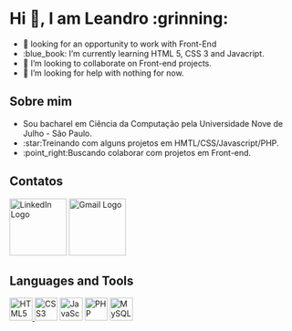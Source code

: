 <h1> Hi 👋, I am Leandro :grinning:</h1>
<ul>
<li>🔭 looking for an opportunity to work with Front-End</li> 
<li> :blue_book: I’m currently learning HTML 5, CSS 3 and Javacript.</li>
<li> 👯 I’m looking to collaborate on Front-end projects.</li>
<li> 🤔 I’m looking for help with nothing for now.</li>
</ul>

<h2>Sobre mim</h2>

<ul>
<li>Sou bacharel em Ciência da Computação pela Universidade Nove de Julho - São Paulo.</li>
<li>:star:Treinando com alguns projetos em HMTL/CSS/Javascript/PHP.</li>
<li>:point_right:Buscando colaborar com projetos em Front-end.</li>
</ul>

<h2>Contatos</h2>

<div>
 <a href="https://www.linkedin.com/in/leansdr/" target="_blank"><img src="https://logonoid.com/images/thumbs/linkedin-logo.jpg" width=100  alt="LinkedIn Logo" /></a>
 <a href="https://logonoid.com/gmail-logo/" target="_blank"><img src="https://logonoid.com/images/thumbs/gmail-logo.png" width=100  alt="Gmail Logo" /></a>
</div>

<h2>Languages and Tools</h2>
<div>
<a href="https://developer.mozilla.org/pt-BR/docs/orphaned/Web/Guide/HTML/HTML5" target="_blank"><img src="https://logonoid.com/images/thumbs/html5-logo.png" width=40 alt="HTML5 Logo" </a>
<a href="https://developer.mozilla.org/pt-BR/docs/Web/CSS" target="_blank"><img src="https://logonoid.com/images/thumbs/css3-logo.png" width=40  alt="CSS3 Logo" /></a>
<a href="https://developer.mozilla.org/en-US/docs/Web/JavaScript" target="_blank"><img src="https://logonoid.com/images/thumbs/javascript-logo.png" width=40  alt="JavaScript Logo" /></a>
 <a href="https://www.php.net/" target="_blank"><img src="https://logonoid.com/images/thumbs/php-logo.jpg" width=40 alt="PHP Logo" /></a>
 <a href="https://www.mysql.com/" target="_blank"><img src="https://logonoid.com/images/thumbs/mysql-logo.png" width=40  alt="MySQL Logo" /></a>
</div>
 

